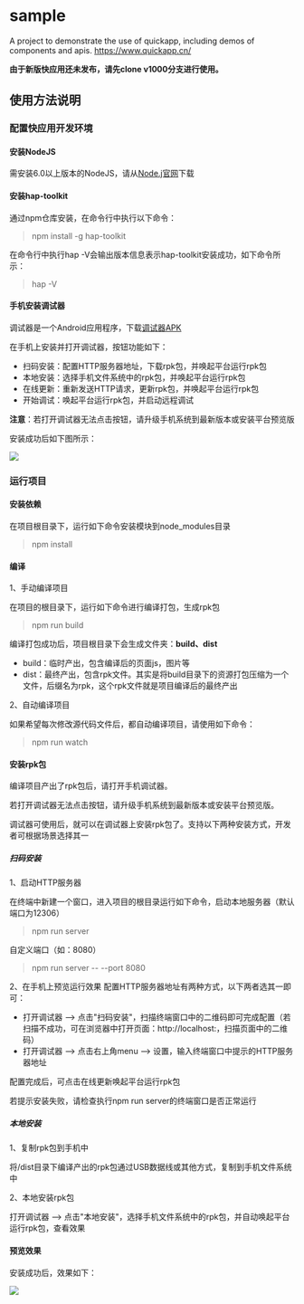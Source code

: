 # sample
A project to demonstrate the use of quickapp, including demos of components and apis. https://www.quickapp.cn/

**由于新版快应用还未发布，请先clone v1000分支进行使用。**
## 使用方法说明
### 配置快应用开发环境
#### 安装NodeJS
需安装6.0以上版本的NodeJS，请从[Node.j官网](https://nodejs.org/en/)下载
#### 安装hap-toolkit
通过npm仓库安装，在命令行中执行以下命令：
> npm install -g hap-toolkit  

在命令行中执行hap -V会输出版本信息表示hap-toolkit安装成功，如下命令所示：
> hap -V
#### 手机安装调试器
调试器是一个Android应用程序，下载[调试器APK](https://statres.quickapp.cn/quickapp/quickapp/201803/file/quickapp_debugger.apk)

在手机上安装并打开调试器，按钮功能如下：

* 扫码安装：配置HTTP服务器地址，下载rpk包，并唤起平台运行rpk包
* 本地安装：选择手机文件系统中的rpk包，并唤起平台运行rpk包
* 在线更新：重新发送HTTP请求，更新rpk包，并唤起平台运行rpk包
* 开始调试：唤起平台运行rpk包，并启动远程调试  

**注意**：若打开调试器无法点击按钮，请升级手机系统到最新版本或安装平台预览版

安装成功后如下图所示：  

![](https://doc.quickapp.cn/tutorial/getting-started/build-environment.png)

### 运行项目
#### 安装依赖
在项目根目录下，运行如下命令安装模块到node_modules目录
> npm install

#### 编译  
1、手动编译项目  

在项目的根目录下，运行如下命令进行编译打包，生成rpk包  

> npm run build  

编译打包成功后，项目根目录下会生成文件夹：**build、dist**
* build：临时产出，包含编译后的页面js，图片等
* dist：最终产出，包含rpk文件。其实是将build目录下的资源打包压缩为一个文件，后缀名为rpk，这个rpk文件就是项目编译后的最终产出  

2、自动编译项目  

如果希望每次修改源代码文件后，都自动编译项目，请使用如下命令：  

> npm run watch  

#### 安装rpk包  

编译项目产出了rpk包后，请打开手机调试器。

若打开调试器无法点击按钮，请升级手机系统到最新版本或安装平台预览版。

调试器可使用后，就可以在调试器上安装rpk包了。支持以下两种安装方式，开发者可根据场景选择其一

##### 扫码安装  

1、启动HTTP服务器

在终端中新建一个窗口，进入项目的根目录运行如下命令，启动本地服务器（默认端口为12306）

> npm run server  

自定义端口（如：8080）

> npm run server -- --port 8080  

2、在手机上预览运行效果
配置HTTP服务器地址有两种方式，以下两者选其一即可：

* 打开调试器 --> 点击"扫码安装"，扫描终端窗口中的二维码即可完成配置（若扫描不成功，可在浏览器中打开页面：http://localhost:<your port>，扫描页面中的二维码）
* 打开调试器 --> 点击右上角menu --> 设置，输入终端窗口中提示的HTTP服务器地址  
  
配置完成后，可点击在线更新唤起平台运行rpk包

若提示安装失败，请检查执行npm run server的终端窗口是否正常运行

##### 本地安装
1、复制rpk包到手机中

将<ProjectName>/dist目录下编译产出的rpk包通过USB数据线或其他方式，复制到手机文件系统中

2、本地安装rpk包

打开调试器 --> 点击"本地安装"，选择手机文件系统中的rpk包，并自动唤起平台运行rpk包，查看效果  

#### 预览效果
安装成功后，效果如下：  

![](https://cnbj1.fds.api.xiaomi.com/dsg-static/index-snapshot.png)
